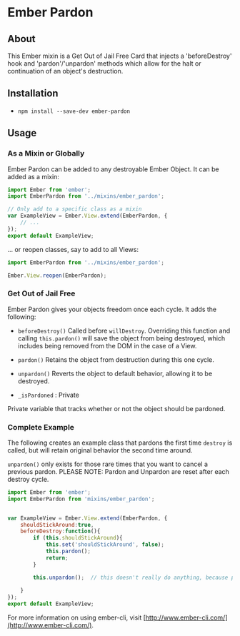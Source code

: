 Ember Pardon
===========

## About

This Ember mixin is a Get Out of Jail Free Card that injects a 'beforeDestroy' hook and 'pardon'/'unpardon' methods which allow for the halt or continuation of an object's destruction.

## Installation

* `npm install --save-dev ember-pardon`

## Usage

### As a Mixin or Globally
Ember Pardon can be added to any destroyable Ember Object.  It can be added as a mixin:

```js
import Ember from 'ember';
import EmberPardon from '../mixins/ember_pardon';

// Only add to a specific class as a mixin
var ExampleView = Ember.View.extend(EmberPardon, {
	// ...
});
export default ExampleView;
```

... or reopen classes, say to add to all Views:

```js
import EmberPardon from '../mixins/ember_pardon';

Ember.View.reopen(EmberPardon);
```

### Get Out of Jail Free

Ember Pardon gives your objects freedom once each cycle.  It adds the following:

* `beforeDestroy()`
Called before `willDestroy`.  Overriding this function and calling `this.pardon()` will save the object from being destroyed, which includes being removed from the DOM in the case of a View.

* `pardon()`
Retains the object from destruction during this one cycle.

* `unpardon()`
Reverts the object to default behavior, allowing it to be destroyed.

* `_isPardoned` : Private

Private variable that tracks whether or not the object should be pardoned.


### Complete Example

The following creates an example class that pardons the first time `destroy` is called, but will retain original behavior the second time around.

`unpardon()` only exists for those rare times that you want to cancel a previous pardon.  PLEASE NOTE: Pardon and Unpardon are reset after each destroy cycle.

```js
import Ember from 'ember';
import EmberPardon from 'mixins/ember_pardon';


var ExampleView = Ember.View.extend(EmberPardon, {
	shouldStickAround:true,
	beforeDestroy:function(){
		if (this.shouldStickAround){
			this.set('shouldStickAround', false);
			this.pardon();
			return;
		}

		this.unpardon();  // this doesn't really do anything, because pardon wasn't changed above, however if the above block didn't return, then unpardon would cancel everything out.
		
	}
});
export default ExampleView;
```

For more information on using ember-cli, visit [http://www.ember-cli.com/](http://www.ember-cli.com/).
